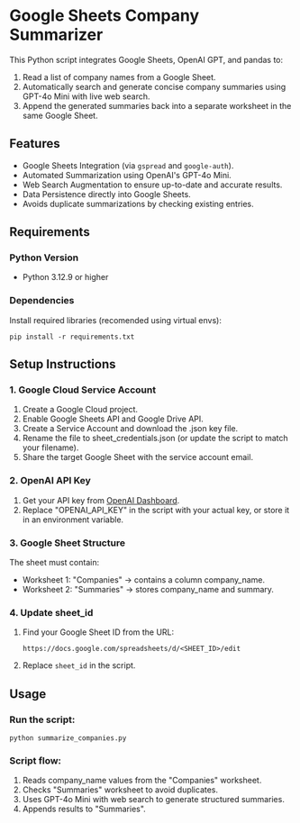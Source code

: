 # Google Sheets Company Summarizer
This Python script integrates Google Sheets, OpenAI GPT, and pandas to:
1. Read a list of company names from a Google Sheet.
2. Automatically search and generate concise company summaries using GPT-4o Mini with live web search.
3. Append the generated summaries back into a separate worksheet in the same Google Sheet.

## Features
- Google Sheets Integration (via `gspread` and `google-auth`).
- Automated Summarization using OpenAI's GPT-4o Mini.
- Web Search Augmentation to ensure up-to-date and accurate results.
- Data Persistence directly into Google Sheets.
- Avoids duplicate summarizations by checking existing entries.

## Requirements
### Python Version
- Python 3.12.9 or higher

### Dependencies
Install required libraries (recomended using virtual envs):
```
pip install -r requirements.txt
```

## Setup Instructions
### 1. Google Cloud Service Account
1. Create a Google Cloud project.
2. Enable Google Sheets API and Google Drive API.
3. Create a Service Account and download the .json key file.
4. Rename the file to sheet_credentials.json (or update the script to match your filename).
5. Share the target Google Sheet with the service account email.

### 2. OpenAI API Key
1. Get your API key from [OpenAI Dashboard](https://platform.openai.com/).
2. Replace "OPENAI_API_KEY" in the script with your actual key, or store it in an environment variable.

### 3. Google Sheet Structure
The sheet must contain:
- Worksheet 1: "Companies" → contains a column company_name.
- Worksheet 2: "Summaries" → stores company_name and summary.

### 4. Update sheet_id
1. Find your Google Sheet ID from the URL:
    ```
    https://docs.google.com/spreadsheets/d/<SHEET_ID>/edit
    ```
2. Replace `sheet_id` in the script.

## Usage
### Run the script:
```
python summarize_companies.py
```

### Script flow:
1. Reads company_name values from the "Companies" worksheet.
2. Checks "Summaries" worksheet to avoid duplicates.
3. Uses GPT-4o Mini with web search to generate structured summaries.
4. Appends results to "Summaries".
